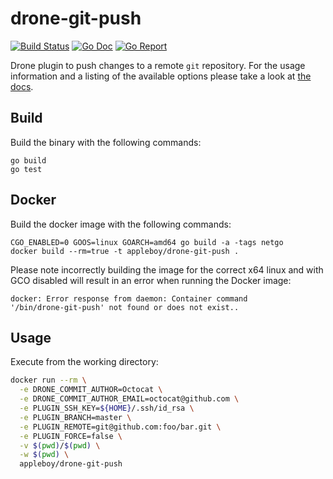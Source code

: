 # drone-git-push

[![Build Status](http://drone.wu-boy.com/api/badges/appleboy/drone-git-push/status.svg)](http://beta.drone.io/appleboy/drone-git-push)
[![Go Doc](https://godoc.org/github.com/appleboy/drone-git-push?status.svg)](http://godoc.org/github.com/appleboy/drone-git-push)
[![Go Report](https://goreportcard.com/badge/github.com/appleboy/drone-git-push)](https://goreportcard.com/report/github.com/appleboy/drone-git-push)

Drone plugin to push changes to a remote `git` repository. For the usage
information and a listing of the available options please take a look at
[the docs](DOCS.md).

## Build

Build the binary with the following commands:

```
go build
go test
```

## Docker

Build the docker image with the following commands:

```
CGO_ENABLED=0 GOOS=linux GOARCH=amd64 go build -a -tags netgo
docker build --rm=true -t appleboy/drone-git-push .
```

Please note incorrectly building the image for the correct x64 linux and with
GCO disabled will result in an error when running the Docker image:

```
docker: Error response from daemon: Container command
'/bin/drone-git-push' not found or does not exist..
```

## Usage

Execute from the working directory:

```sh
docker run --rm \
  -e DRONE_COMMIT_AUTHOR=Octocat \
  -e DRONE_COMMIT_AUTHOR_EMAIL=octocat@github.com \
  -e PLUGIN_SSH_KEY=${HOME}/.ssh/id_rsa \
  -e PLUGIN_BRANCH=master \
  -e PLUGIN_REMOTE=git@github.com:foo/bar.git \
  -e PLUGIN_FORCE=false \
  -v $(pwd)/$(pwd) \
  -w $(pwd) \
  appleboy/drone-git-push
```
